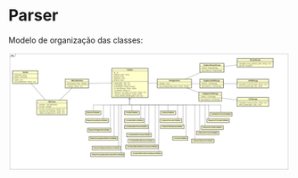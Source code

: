 
# Parser

Modelo de organização das classes:

![Modelo](https://github.com/GiliardGodoi/tce-handler-files/blob/master/parser/doc/modelo.png)